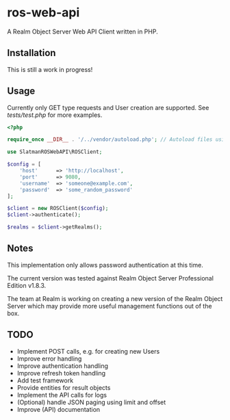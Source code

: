 # ros-web-api

A Realm Object Server Web API Client written in PHP.

## Installation

This is still a work in progress!

## Usage

Currently only GET type requests and User creation are supported. See _tests/test.php_ for more examples.

```php
<?php

require_once __DIR__ . '/../vendor/autoload.php'; // Autoload files using Composer autoload

use SlatmanROSWebAPI\ROSClient;

$config = [
    'host'      => 'http://localhost',
    'port'      => 9080,
    'username'  => 'someone@example.com',
    'password'  => 'some_random_password'
];

$client = new ROSClient($config);
$client->authenticate();

$realms = $client->getRealms();
```

## Notes

This implementation only allows password authentication at this time.

The current version was tested against Realm Object Server Professional Edition v1.8.3.

The team at Realm is working on creating a new version of the Realm Object Server which may provide more useful management functions out of the box.

## TODO

* Implement POST calls, e.g. for creating new Users
* Improve error handling
* Improve authentication handling
* Improve refresh token handling
* Add test framework
* Provide entities for result objects
* Implement the API calls for logs
* (Optional) handle JSON paging using limit and offset
* Improve (API) documentation